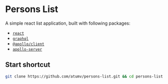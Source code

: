 # Persons List

A simple react list application, built with following packages:

- [`react`](https://www.npmjs.com/package/react)
- [`graphql`](https://www.npmjs.com/package/graphql)
- [`@apollo/client`](https://www.npmjs.com/package/@apollo/client)
- [`apollo-server`](https://www.npmjs.com/package/apollo-server)

## Start shortcut

```sh
git clone https://github.com/atumv/persons-list.git && cd persons-list && npm i && npm run start
```